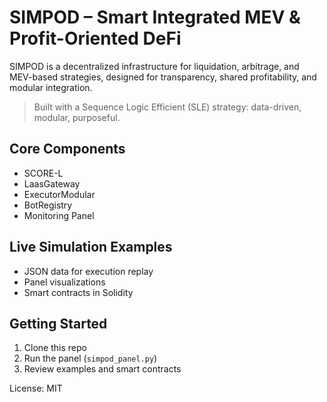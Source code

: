 # SIMPOD – Smart Integrated MEV & Profit-Oriented DeFi

SIMPOD is a decentralized infrastructure for liquidation, arbitrage, and MEV-based strategies, designed for transparency, shared profitability, and modular integration.

> Built with a Sequence Logic Efficient (SLE) strategy: data-driven, modular, purposeful.

## Core Components

- SCORE-L
- LaasGateway
- ExecutorModular
- BotRegistry
- Monitoring Panel

## Live Simulation Examples

- JSON data for execution replay
- Panel visualizations
- Smart contracts in Solidity

## Getting Started

1. Clone this repo
2. Run the panel (`simpod_panel.py`)
3. Review examples and smart contracts

License: MIT